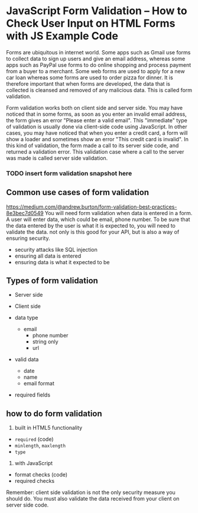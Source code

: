 # JavaScript Form Validation – How to Check User Input on HTML Forms with JS Example Code

Forms are ubiquitous in internet world. Some apps such as Gmail use forms to collect data to sign up users and give an email address, whereas some apps such as PayPal use forms to do online shopping and process payment from a buyer to a merchant. Some web forms are used to apply for a new car loan whereas some forms are used to order pizza for dinner. It is therefore important that when forms are developed, the data that is collected is cleansed and removed of any malicious data. This is called form validation.

Form validation works both on client side and server side. You may have noticed that in some forms, as soon as you enter an invalid email address, the form gives an error "Please enter a valid email". This "immediate" type of validation is usually done via client-side code using JavaScript. In other cases, you may have noticed that when you enter a credit card, a form will show a loader and sometimes show an error "This credit card is invalid". In this kind of validation, the form made a call to its server side code, and returned a validation error. This validation case where a call to the server was made is called server side validation. 

### TODO insert form validation snapshot here <gif> 

## Common use cases of form validation

https://medium.com/@andrew.burton/form-validation-best-practices-8e3bec7d0549
You will need form validation when data is entered in a form. A user will enter data, which could be email, phone number. To be sure that the data entered by the user is what it is expected to, you will need to validate the data. 
not only is this good for your API, but is also a way of ensuring security. 
- security attacks like SQL injection
- ensuring all data is entered 
- ensuring data is what it expected to be

## Types of form validation 
- Server side

- Client side
- data type 
    - email 
      - phone number
      - string only
      - url
- valid data 
    - date
    - name 
    - email format
- required fields

## how to do form validation
 1. built in HTML5 functionality
 - `required` (code)
 - `minlength`, `maxlength`
 - `type`
 
 1. with JavaScript 
- format checks (code)
- required checks


Remember: client side validation is not the only security measure you should do. You must also validate the data received from your client on server side code. 
